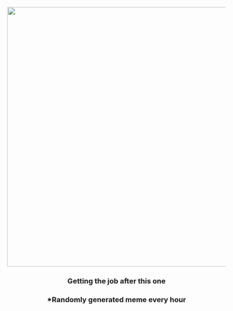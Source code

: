 <p align="center">
        <img src="https://i.redd.it/qmsr4jsr2db91.gif" width="600" height="600">
        </p>
        <h3 align="center">Getting the job after this one</h3>
        <h3 align="center">*Randomly generated meme every hour</h3>
    